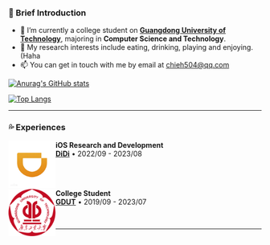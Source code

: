 
### 🤡 Brief Introduction

- 🏫 I’m currently a college student on **<a href="https://www.gdut.edu.cn/">Guangdong University of Technology</a>**, majoring in **Computer Science and Technology**.
- 🌱 My research interests include eating, drinking, playing and enjoying.(Haha
- 📫 You can get in touch with me by email at [chieh504@qq.com](mailto:chieh504@qq.com)

[![Anurag's GitHub stats](https://github-readme-stats.vercel.app/api?username=UCanSeeeeee&hide=prs,stars&show_icons=true&theme=vue)](https://github.com/anuraghazra/github-readme-stats)

[![Top Langs](https://github-readme-stats.vercel.app/api/top-langs/?username=UCanSeeeeee&hide=javascript&layout=compact)](https://github.com/anuraghazra/github-readme-stats)

---

### 💦 Experiences

[<img align="left" height="94px" width="94px" alt="DiDi" src="./Resource/DiDi.png"/>](https://www.didiglobal.com/)

**iOS Research and Development** \
[**DiDi**](https://www.didiglobal.com/) • 2022/09 - 2023/08

<br>
<br>

[<img align="left" height="94px" width="94px" alt="GDUT" src="./Resource/GDUT.png"/>](https://www.gdut.edu.cn/)

**College Student** \
[**GDUT**](https://www.gdut.edu.cn/) • 2019/09 - 2023/07

<br/>

---
<!--
**UCanSeeeeee/UCanSeeeeee** is a ✨ _special_ ✨ repository because its `README.md` (this file) appears on your GitHub profile.

Here are some ideas to get you started:

- 🔭 I’m currently working on ...
- 🌱 I’m currently learning ...
- 👯 I’m looking to collaborate on ...
- 🤔 I’m looking for help with ...
- 💬 Ask me about ...
- 📫 How to reach me: ...
- 😄 Pronouns: ...
- ⚡ Fun fact: ...
-->
